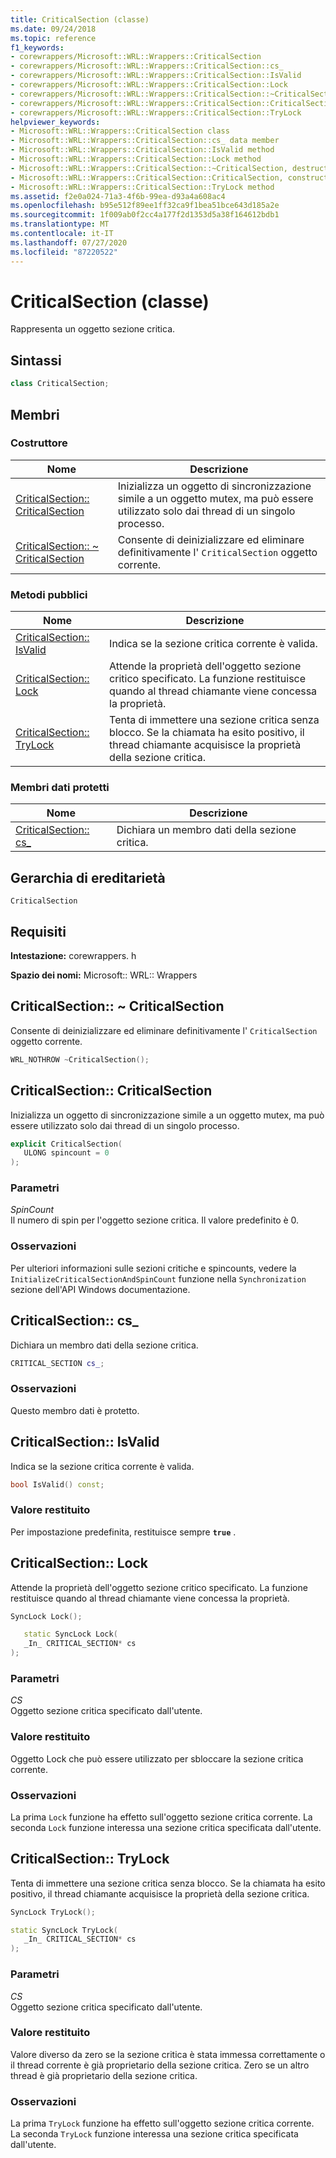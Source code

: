 ```yaml
---
title: CriticalSection (classe)
ms.date: 09/24/2018
ms.topic: reference
f1_keywords:
- corewrappers/Microsoft::WRL::Wrappers::CriticalSection
- corewrappers/Microsoft::WRL::Wrappers::CriticalSection::cs_
- corewrappers/Microsoft::WRL::Wrappers::CriticalSection::IsValid
- corewrappers/Microsoft::WRL::Wrappers::CriticalSection::Lock
- corewrappers/Microsoft::WRL::Wrappers::CriticalSection::~CriticalSection
- corewrappers/Microsoft::WRL::Wrappers::CriticalSection::CriticalSection
- corewrappers/Microsoft::WRL::Wrappers::CriticalSection::TryLock
helpviewer_keywords:
- Microsoft::WRL::Wrappers::CriticalSection class
- Microsoft::WRL::Wrappers::CriticalSection::cs_ data member
- Microsoft::WRL::Wrappers::CriticalSection::IsValid method
- Microsoft::WRL::Wrappers::CriticalSection::Lock method
- Microsoft::WRL::Wrappers::CriticalSection::~CriticalSection, destructor
- Microsoft::WRL::Wrappers::CriticalSection::CriticalSection, constructor
- Microsoft::WRL::Wrappers::CriticalSection::TryLock method
ms.assetid: f2e0a024-71a3-4f6b-99ea-d93a4a608ac4
ms.openlocfilehash: b95e512f89ee1ff32ca9f1bea51bce643d185a2e
ms.sourcegitcommit: 1f009ab0f2cc4a177f2d1353d5a38f164612bdb1
ms.translationtype: MT
ms.contentlocale: it-IT
ms.lasthandoff: 07/27/2020
ms.locfileid: "87220522"
---
```

# <a name="criticalsection-class"></a>CriticalSection (classe)

Rappresenta un oggetto sezione critica.

## <a name="syntax"></a>Sintassi

```cpp
class CriticalSection;
```

## <a name="members"></a>Membri

### <a name="constructor"></a>Costruttore

Nome                                                        | Descrizione
----------------------------------------------------------- | --------------------------------------------------------------------------------------------------------------------------------
[CriticalSection:: CriticalSection](#criticalsection)        | Inizializza un oggetto di sincronizzazione simile a un oggetto mutex, ma può essere utilizzato solo dai thread di un singolo processo.
[CriticalSection:: ~ CriticalSection](#tilde-criticalsection) | Consente di deinizializzare ed eliminare definitivamente l' `CriticalSection` oggetto corrente.

### <a name="public-methods"></a>Metodi pubblici

Nome                                 | Descrizione
------------------------------------ | ---------------------------------------------------------------------------------------------------------------------------------------------
[CriticalSection:: IsValid](#isvalid) | Indica se la sezione critica corrente è valida.
[CriticalSection:: Lock](#lock)       | Attende la proprietà dell'oggetto sezione critico specificato. La funzione restituisce quando al thread chiamante viene concessa la proprietà.
[CriticalSection:: TryLock](#trylock) | Tenta di immettere una sezione critica senza blocco. Se la chiamata ha esito positivo, il thread chiamante acquisisce la proprietà della sezione critica.

### <a name="protected-data-members"></a>Membri dati protetti

Nome                        | Descrizione
--------------------------- | ----------------------------------------
[CriticalSection:: cs_](#cs) | Dichiara un membro dati della sezione critica.

## <a name="inheritance-hierarchy"></a>Gerarchia di ereditarietà

`CriticalSection`

## <a name="requirements"></a>Requisiti

**Intestazione:** corewrappers. h

**Spazio dei nomi:** Microsoft:: WRL:: Wrappers

## <a name="criticalsectioncriticalsection"></a><a name="tilde-criticalsection"></a>CriticalSection:: ~ CriticalSection

Consente di deinizializzare ed eliminare definitivamente l' `CriticalSection` oggetto corrente.

```cpp
WRL_NOTHROW ~CriticalSection();
```

## <a name="criticalsectioncriticalsection"></a><a name="criticalsection"></a>CriticalSection:: CriticalSection

Inizializza un oggetto di sincronizzazione simile a un oggetto mutex, ma può essere utilizzato solo dai thread di un singolo processo.

```cpp
explicit CriticalSection(
   ULONG spincount = 0
);
```

### <a name="parameters"></a>Parametri

*SpinCount*<br/>
Il numero di spin per l'oggetto sezione critica. Il valore predefinito è 0.

### <a name="remarks"></a>Osservazioni

Per ulteriori informazioni sulle sezioni critiche e spincounts, vedere la `InitializeCriticalSectionAndSpinCount` funzione nella `Synchronization` sezione dell'API Windows documentazione.

## <a name="criticalsectioncs_"></a><a name="cs"></a>CriticalSection:: cs_

Dichiara un membro dati della sezione critica.

```cpp
CRITICAL_SECTION cs_;
```

### <a name="remarks"></a>Osservazioni

Questo membro dati è protetto.

## <a name="criticalsectionisvalid"></a><a name="isvalid"></a>CriticalSection:: IsValid

Indica se la sezione critica corrente è valida.

```cpp
bool IsValid() const;
```

### <a name="return-value"></a>Valore restituito

Per impostazione predefinita, restituisce sempre **`true`** .

## <a name="criticalsectionlock"></a><a name="lock"></a>CriticalSection:: Lock

Attende la proprietà dell'oggetto sezione critico specificato. La funzione restituisce quando al thread chiamante viene concessa la proprietà.

```cpp
SyncLock Lock();

   static SyncLock Lock(
   _In_ CRITICAL_SECTION* cs
);
```

### <a name="parameters"></a>Parametri

*CS*<br/>
Oggetto sezione critica specificato dall'utente.

### <a name="return-value"></a>Valore restituito

Oggetto Lock che può essere utilizzato per sbloccare la sezione critica corrente.

### <a name="remarks"></a>Osservazioni

La prima `Lock` funzione ha effetto sull'oggetto sezione critica corrente. La seconda `Lock` funzione interessa una sezione critica specificata dall'utente.

## <a name="criticalsectiontrylock"></a><a name="trylock"></a>CriticalSection:: TryLock

Tenta di immettere una sezione critica senza blocco. Se la chiamata ha esito positivo, il thread chiamante acquisisce la proprietà della sezione critica.

```cpp
SyncLock TryLock();

static SyncLock TryLock(
   _In_ CRITICAL_SECTION* cs
);
```

### <a name="parameters"></a>Parametri

*CS*<br/>
Oggetto sezione critica specificato dall'utente.

### <a name="return-value"></a>Valore restituito

Valore diverso da zero se la sezione critica è stata immessa correttamente o il thread corrente è già proprietario della sezione critica. Zero se un altro thread è già proprietario della sezione critica.

### <a name="remarks"></a>Osservazioni

La prima `TryLock` funzione ha effetto sull'oggetto sezione critica corrente. La seconda `TryLock` funzione interessa una sezione critica specificata dall'utente.
